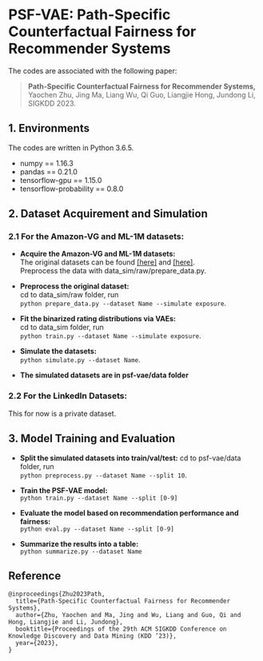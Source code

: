 
# PSF-VAE: Path-Specific Counterfactual Fairness for Recommender Systems

The codes are associated with the following paper:
>**Path-Specific Counterfactual Fairness for Recommender Systems,**    
>Yaochen Zhu, Jing Ma, Liang Wu, Qi Guo, Liangjie Hong, Jundong Li,    
>SIGKDD 2023.

## 1. Environments
The codes are written in Python 3.6.5.
- numpy == 1.16.3
- pandas == 0.21.0
- tensorflow-gpu == 1.15.0
- tensorflow-probability == 0.8.0

## 2. Dataset Acquirement and Simulation
### 2.1 For the Amazon-VG and ML-1M datasets:
- **Acquire the Amazon-VG and ML-1M datasets:**    
	The original datasets can be found [[here]](https://grouplens.org/datasets/movielens/1m/) and [[here]](https://jmcauley.ucsd.edu/data/amazon/).    
	Preprocess the data with data_sim/raw/prepare_data.py.    

- **Preprocess the original dataset:**   
	cd to data_sim/raw folder, run   
```python prepare_data.py --dataset Name --simulate exposure```.  

 - **Fit the binarized rating distributions via VAEs:**   
	cd to data_sim folder, run   
```python train.py --dataset Name --simulate exposure```.   

- **Simulate the datasets:**   
```python simulate.py --dataset Name```.   

 - **The simulated datasets are in psf-vae/data folder**  
 
  ### 2.2 For the LinkedIn Datasets:   
This for now is a private dataset.  

## 3. Model Training and Evaluation

- **Split the simulated datasets into train/val/test:**
cd to psf-vae/data folder, run   
```python preprocess.py --dataset Name --split 10```.   

- **Train the PSF-VAE model:**   
```python train.py --dataset Name --split [0-9]```   

 - **Evaluate the model based on recommendation performance and fairness:**   
```python eval.py --dataset Name --split [0-9]```   

 - **Summarize the results into a table:**   
```python summarize.py --dataset Name```   

## **Reference**
	@inproceedings{Zhu2023Path,  
	  title={Path-Specific Counterfactual Fairness for Recommender Systems},      
	  author={Zhu, Yaochen and Ma, Jing and Wu, Liang and Guo, Qi and Hong, Liangjie and Li, Jundong},    
	  booktitle={Proceedings of the 29th ACM SIGKDD Conference on Knowledge Discovery and Data Mining (KDD ’23)},    
	  year={2023},
	}
